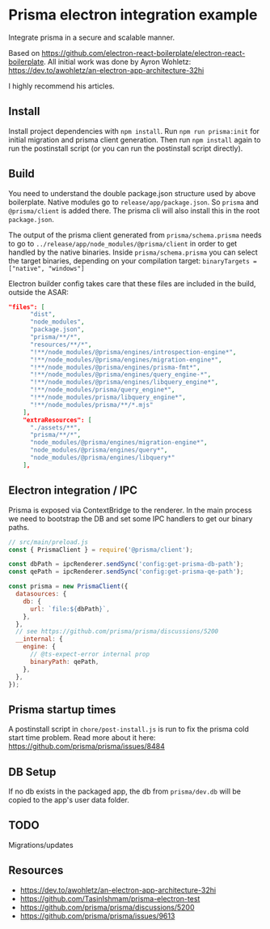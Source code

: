 # Prisma electron integration example

Integrate prisma in a secure and scalable manner.

Based on https://github.com/electron-react-boilerplate/electron-react-boilerplate. All initial work was done by Ayron Wohletz: https://dev.to/awohletz/an-electron-app-architecture-32hi

I highly recommend his articles.

## Install

Install project dependencies with `npm install`. Run `npm run prisma:init` for initial migration and prisma client generation. Then run `npm install` again to run the postinstall script (or you can run the postinstall script directly).

## Build

You need to understand the double package.json structure used by above boilerplate. Native modules go to `release/app/package.json`. So `prisma` and `@prisma/client` is added there. The prisma cli will also install this in the root `package.json`.

The output of the prisma client generated from `prisma/schema.prisma` needs to go to `../release/app/node_modules/@prisma/client` in order to get handled by the native binaries. Inside `prisma/schema.prisma` you can select the target binaries, depending on your compilation target: `binaryTargets = ["native", "windows"]`

Electron builder config takes care that these files are included in the build, outside the ASAR:

```json
"files": [
      "dist",
      "node_modules",
      "package.json",
      "prisma/**/*",
      "resources/**/*",
      "!**/node_modules/@prisma/engines/introspection-engine*",
      "!**/node_modules/@prisma/engines/migration-engine*",
      "!**/node_modules/@prisma/engines/prisma-fmt*",
      "!**/node_modules/@prisma/engines/query_engine-*",
      "!**/node_modules/@prisma/engines/libquery_engine*",
      "!**/node_modules/prisma/query_engine*",
      "!**/node_modules/prisma/libquery_engine*",
      "!**/node_modules/prisma/**/*.mjs"
    ],
    "extraResources": [
      "./assets/**",
      "prisma/**/*",
      "node_modules/@prisma/engines/migration-engine*",
      "node_modules/@prisma/engines/query*",
      "node_modules/@prisma/engines/libquery*"
    ],
```

## Electron integration / IPC

Prisma is exposed via ContextBridge to the renderer. In the main process we need to bootstrap the DB and set some IPC handlers to get our binary paths.

```js
// src/main/preload.js
const { PrismaClient } = require('@prisma/client');

const dbPath = ipcRenderer.sendSync('config:get-prisma-db-path');
const qePath = ipcRenderer.sendSync('config:get-prisma-qe-path');

const prisma = new PrismaClient({
  datasources: {
    db: {
      url: `file:${dbPath}`,
    },
  },
  // see https://github.com/prisma/prisma/discussions/5200
  __internal: {
    engine: {
      // @ts-expect-error internal prop
      binaryPath: qePath,
    },
  },
});
```

## Prisma startup times

A postinstall script in `chore/post-install.js` is run to fix the prisma cold start time problem. Read more about it here: https://github.com/prisma/prisma/issues/8484

## DB Setup

If no db exists in the packaged app, the db from `prisma/dev.db` will be copied to the app's user data folder.

## TODO

Migrations/updates

## Resources

- https://dev.to/awohletz/an-electron-app-architecture-32hi
- https://github.com/TasinIshmam/prisma-electron-test
- https://github.com/prisma/prisma/discussions/5200
- https://github.com/prisma/prisma/issues/9613
